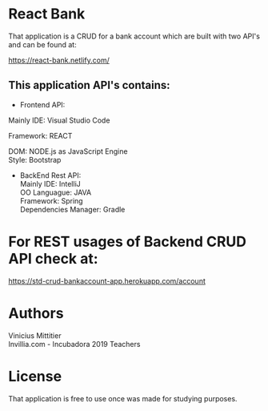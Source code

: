 # React Bank  

  
That application is a CRUD for a bank account which are built with two API's and can be found at:

https://react-bank.netlify.com/  

  
## This application API's contains:  



* Frontend API:  

 Mainly IDE: Visual Studio Code  

 Framework: REACT  
 
 DOM: NODE.js as JavaScript Engine  
 Style: Bootstrap  
  
* BackEnd Rest API:  
 Mainly IDE: IntelliJ  
 OO Languague: JAVA  
 Framework: Spring  
 Dependencies Manager: Gradle  
  
# For REST usages of Backend CRUD API check at:  
https://std-crud-bankaccount-app.herokuapp.com/account  
  
# Authors  
Vinicius Mittitier  
Invillia.com - Incubadora 2019 Teachers  
  
# License  
That application is free to use once was made for studying purposes.  

